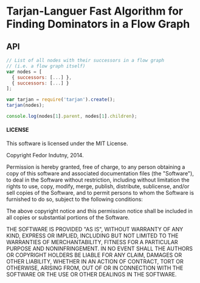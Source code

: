 # Tarjan-Languer Fast Algorithm for Finding Dominators in a Flow Graph

## API

```javascript
// List of all nodes with their successors in a flow graph
// (i.e. a flow graph itself)
var nodes = [
  { successors: [...] },
  { successors: [...] }
];

var tarjan = require('tarjan').create();
tarjan(nodes);

console.log(nodes[1].parent, nodes[1].children);
```

#### LICENSE

This software is licensed under the MIT License.

Copyright Fedor Indutny, 2014.

Permission is hereby granted, free of charge, to any person obtaining a
copy of this software and associated documentation files (the
"Software"), to deal in the Software without restriction, including
without limitation the rights to use, copy, modify, merge, publish,
distribute, sublicense, and/or sell copies of the Software, and to permit
persons to whom the Software is furnished to do so, subject to the
following conditions:

The above copyright notice and this permission notice shall be included
in all copies or substantial portions of the Software.

THE SOFTWARE IS PROVIDED "AS IS", WITHOUT WARRANTY OF ANY KIND, EXPRESS
OR IMPLIED, INCLUDING BUT NOT LIMITED TO THE WARRANTIES OF
MERCHANTABILITY, FITNESS FOR A PARTICULAR PURPOSE AND NONINFRINGEMENT. IN
NO EVENT SHALL THE AUTHORS OR COPYRIGHT HOLDERS BE LIABLE FOR ANY CLAIM,
DAMAGES OR OTHER LIABILITY, WHETHER IN AN ACTION OF CONTRACT, TORT OR
OTHERWISE, ARISING FROM, OUT OF OR IN CONNECTION WITH THE SOFTWARE OR THE
USE OR OTHER DEALINGS IN THE SOFTWARE.
